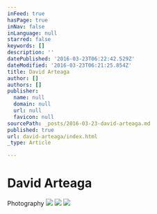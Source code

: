 ```yaml
---
inFeed: true
hasPage: true
inNav: false
inLanguage: null
starred: false
keywords: []
description: ''
datePublished: '2016-03-23T06:22:42.529Z'
dateModified: '2016-03-23T06:21:25.854Z'
title: David Arteaga
author: []
authors: []
publisher:
  name: null
  domain: null
  url: null
  favicon: null
sourcePath: _posts/2016-03-23-david-arteaga.md
published: true
url: david-arteaga/index.html
_type: Article

---
```

# David Arteaga

Photography
![](https://the-grid-user-content.s3-us-west-2.amazonaws.com/0fa9ae53-02c3-46b8-b7c8-bbd354b01d29.jpg)
![](https://the-grid-user-content.s3-us-west-2.amazonaws.com/7388a63b-ee30-4c4c-8d08-3929609524dc.jpg)
![](https://the-grid-user-content.s3-us-west-2.amazonaws.com/371c23f0-4b66-42c2-8db5-86697baa9840.jpg)